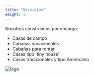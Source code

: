 ```yaml
---
title: "Servicios"
weight: 1
---
```


Nosotros construimos por encargo:

- Casas de campo
- Cabañas vacacionales
- Cabañas para rentar
- Casas tipo 'tiny house'
- Casas tradicionales y tipo Americano

![logo](../images/favicon-128x128.png)
